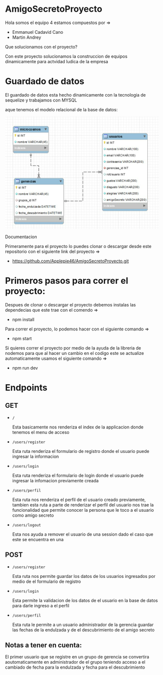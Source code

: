 # AmigoSecretoProyecto

Hola somos el equipo 4 estamos compuestos por =>
- Emmanuel Cadavid Cano
- Martin Andrey

Que solucionamos con el proyecto?

Con este proyecto solucionamos la construccion de equipos dinamicamente para actvidad ludica de la empresa

# Guardado de datos

El guardado de datos esta hecho dinamicamente con la tecnologia de sequelize y trabajamos con MYSQL

aque tenemos el modelo relacional de la base de datos:

![This is an image](https://github.com/Applepie46/AmigoSecretoProyecto/blob/master/public/images/relationalModel/modeloRelacional2.png)

Documentacion

Primeramente para el proyecto lo puedes clonar o descargar desde este repositorio con el siguiente link del proyecto =>

- https://github.com/Applepie46/AmigoSecretoProyecto.git

# Primeros pasos para correr el proyecto:

Despues de clonar o descargar el proyecto debemos instalas las dependecias que este trae con el comendo =>

- npm install

Para correr el proyecto, lo podemos hacer con el siguiente comando =>

- npm start

Si quieres correr el proyecto por medio de la ayuda de la libreria de nodemos para que al hacer un cambio en el codigo este se actualize automaticamente usamos el siguiente comando =>

- npm run dev

# Endpoints

## GET

* `/`

  Esta basicamente nos renderiza el index de la applicacion donde tenemos el menu de acceso

* `/users/register`

  Esta ruta renderiza el formulario de registro donde el usuario puede ingresar la informacion
  
* `/users/login`
  
  Esta ruta renderiza el formulario de login donde el usuario puede ingresar la infomacion         previamente creada

* `/users/perfil`

  Esta ruta nos renderiza el perfil de el usuario creado previamente, tambien esta ruta a parte   de renderizar el perfil del usuario nos trae la funcionalidad que permite conocer la persona     que le toco a el usuario como amigo secreto
  
* `/users/logout`

  Esta nos ayuda a remover el usuario de una session dado el caso que este se encuentra en una
  
## POST

* `/users/register`
  
  Esta ruta nos permite guardar los datos de los usuarios ingresados por medio de el formulario   de registro
 
* `/users/login`

  Esta permite la validacion de los datos de el usuario en la base de datos para darle ingreso a   el perfil 
  
* `/users/perfil`

  Esta ruta le permite a un usuario administrador de la gerencia guardar las fechas de la         endulzada y de el descubrimiento de el amigo secreto
  

## Notas a tener en cuenta:

El primer usuario que se registre en un grupo de gerencia se convertira aoutomaticamente en administrador de el grupo teniendo acceso a el cambiado de fecha para la endulzada y fecha para el descubrimiento








